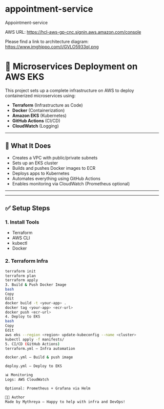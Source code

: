 # appointment-service
Appointment-service

AWS URL: https://hcl-aws-gp-cnc.signin.aws.amazon.com/console

Please find a link to architecture diagram: https://www.imghippo.com/i/GVLO5933qI.png


# 🚀 Microservices Deployment on AWS EKS

This project sets up a complete infrastructure on AWS to deploy containerized microservices using:

- **Terraform** (Infrastructure as Code)
- **Docker** (Containerization)
- **Amazon EKS** (Kubernetes)
- **GitHub Actions** (CI/CD)
- **CloudWatch** (Logging)

---

## 🔧 What It Does

- Creates a VPC with public/private subnets
- Sets up an EKS cluster
- Builds and pushes Docker images to ECR
- Deploys apps to Kubernetes
- Automates everything using GitHub Actions
- Enables monitoring via CloudWatch (Prometheus optional)

---



---

## ✅ Setup Steps

### 1. Install Tools

- Terraform
- AWS CLI
- kubectl
- Docker

### 2. Terraform Infra

```bash
terraform init
terraform plan
terraform apply
3. Build & Push Docker Image
bash
Copy
Edit
docker build -t <your-app> .
docker tag <your-app> <ecr-url>
docker push <ecr-url>
4. Deploy to EKS
bash
Copy
Edit
aws eks --region <region> update-kubeconfig --name <cluster>
kubectl apply -f manifests/
5. CI/CD (GitHub Actions)
terraform.yml – Infra automation

docker.yml – Build & push image

deploy.yml – Deploy to EKS

📊 Monitoring
Logs: AWS CloudWatch

Optional: Prometheus + Grafana via Helm

🧑‍💻 Author
Made by Mythreya – Happy to help with infra and DevOps!
